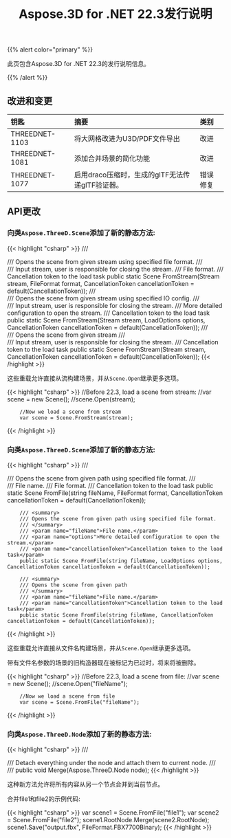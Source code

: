 ﻿---
title: Aspose.3D for .NET 22.3发行说明
type: docs
weight: 10
url: /zh/net/aspose-3d-for-net-22-3-release-notes/
description: Aspose.3D for .NET 22.3的发行说明。
---
{{% alert color="primary" %}}

此页包含Aspose.3D for .NET 22.3的发行说明信息。

{{% /alert %}}
## **改进和变更**

|**钥匙**|**摘要**|**类别**|
|:- |:- |:- |
|THREEDNET-1103 |将大网格改进为U3D/PDF文件导出|改进|
|THREEDNET-1081 |添加合并场景的简化功能|改进|
|THREEDNET-1077 |启用draco压缩时，生成的glTF无法传递glTF验证器。|错误修复|


## API更改 ##


### 向类`Aspose.ThreeD.Scene`添加了新的静态方法:

{{< highlight "csharp" >}}
        /// <summary>
        /// Opens the scene from given stream using specified file format.
        /// </summary>
        /// <param name="stream">Input stream, user is responsible for closing the stream.</param>
        /// <param name="format">File format.</param>
        /// <param name="cancellationToken">Cancellation token to the load task</param>
        public static Scene FromStream(Stream stream, FileFormat format, CancellationToken cancellationToken = default(CancellationToken));
        /// <summary>
        /// Opens the scene from given stream using specified IO config.
        /// </summary>
        /// <param name="stream">Input stream, user is responsible for closing the stream.</param>
        /// <param name="options">More detailed configuration to open the stream.</param>
        /// <param name="cancellationToken">Cancellation token to the load task</param>
        public static Scene FromStream(Stream stream, LoadOptions options, CancellationToken cancellationToken = default(CancellationToken));
        /// <summary>
        ///  Opens the scene from given stream
        /// </summary>
        /// <param name="stream">Input stream, user is responsible for closing the stream.</param>
        /// <param name="cancellationToken">Cancellation token to the load task</param>
        public static Scene FromStream(Stream stream, CancellationToken cancellationToken = default(CancellationToken));
{{< /highlight >}}

这些重载允许直接从流构建场景，并从`Scene.Open`继承更多选项。

{{< highlight "csharp" >}}
        //Before 22.3, load a scene from stream:
        //var scene = new Scene();
        //scene.Open(stream);

        //Now we load a scene from stream
        var scene = Scene.FromStream(stream);
{{< /highlight >}}


### 向类`Aspose.ThreeD.Scene`添加了新的静态方法:

{{< highlight "csharp" >}}
        /// <summary>
        /// Opens the scene from given path using specified file format.
        /// </summary>
        /// <param name="fileName">File name.</param>
        /// <param name="format">File format.</param>
        /// <param name="cancellationToken">Cancellation token to the load task</param>
        public static Scene FromFile(string fileName, FileFormat format, CancellationToken cancellationToken = default(CancellationToken));

        /// <summary>
        /// Opens the scene from given path using specified file format.
        /// </summary>
        /// <param name="fileName">File name.</param>
        /// <param name="options">More detailed configuration to open the stream.</param>
        /// <param name="cancellationToken">Cancellation token to the load task</param>
        public static Scene FromFile(string fileName, LoadOptions options, CancellationToken cancellationToken = default(CancellationToken));

        /// <summary>
        /// Opens the scene from given path
        /// </summary>
        /// <param name="fileName">File name.</param>
        /// <param name="cancellationToken">Cancellation token to the load task</param>
        public static Scene FromFile(string fileName, CancellationToken cancellationToken = default(CancellationToken));


{{< /highlight >}}

这些重载允许直接从文件名构建场景，并从`Scene.Open`继承更多选项。

带有文件名参数的场景的旧构造器现在被标记为已过时，将来将被删除。

{{< highlight "csharp" >}}
        //Before 22.3, load a scene from file:
        //var scene = new Scene();
        //scene.Open("fileName");

        //Now we load a scene from file
        var scene = Scene.FromFile("fileName");
{{< /highlight >}}




### 向类`Aspose.ThreeD.Node`添加了新的静态方法:

{{< highlight "csharp" >}}
        /// <summary>
        /// Detach everything under the node and attach them to current node.
        /// </summary>
        /// <param name="node"></param>
        public void Merge(Aspose.ThreeD.Node node);
{{< /highlight >}}


这种新方法允许将所有内容从另一个节点合并到当前节点。

合并file1和file2的示例代码:

{{< highlight "csharp" >}}
        var scene1 = Scene.FromFile("file1");
        var scene2 = Scene.FromFile("file2");
        scene1.RootNode.Merge(scene2.RootNode);
        scene1.Save("output.fbx", FileFormat.FBX7700Binary);
{{< /highlight >}}

